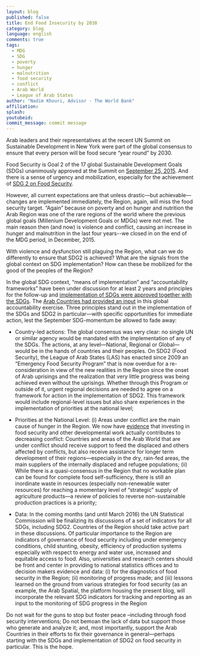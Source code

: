 ```yaml
---
layout: blog
published: false
title: End Food Insecurity by 2030
category: blog
language: english
comments: true
tags: 
  - MDG
  - SDG
  - poverty
  - hunger
  - malnutrition
  - food security
  - conflict
  - Arab World
  - League of Arab States
author: "Nadim Khouri, Advisor - The World Bank"
affiliation: 
splash: 
youtubeid: 
commit_message: commit message
---
```

Arab leaders and their representatives at the recent UN Summit on Sustainable Development in New York were part of the global consensus to ensure that every person will be food secure “year round” by 2030.  
<!-- more -->

Food Security is Goal 2 of the 17 global Sustainable Development Goals (SDGs) unanimously approved at the Summit on [September 25, 2015](https://sustainabledevelopment.un.org/?page=view&nr=164&type=230&menu=2059). And there is a sense of urgency and mobilization, especially for the achievement of [SDG 2 on Food Security](https://www.ifpri.org/program/compact2025). 

However, all current expectations are that unless drastic—but achievable—changes are implemented immediately, the Region, again, will miss the food security target.  “Again” because on poverty and on hunger and nutrition the Arab Region was one of the rare regions of the world where the previous global goals (Millenium Development Goals or MDGs) were not met.  The main reason then (and now) is violence and conflict, causing an increase in hunger and malnutrition in the last four years--we closed in on the end of the MDG period, in December, 2015.

With violence and dysfunction still plaguing the Region, what can we do differently to ensure that SDG2 is achieved? What are the signals from the global context on SDG implementation? How can these be mobilized for the good of the peoples of the Region?

In the global SDG context, “means of implementation” and “accountability frameworks” have been under discussion for at least 2 years and principles for the follow-up and [implementation of SDGs were approved together with the SDGs](http://www.un.org/ga/search/view_doc.asp?symbol=A/69/L.85&Lang=E). The [Arab Countries had provided an input](http://www.escwa.un.org/information/meetingdetails.asp?referenceNum=3510E) in this global accountability exercise.
Three principles stand out in the implementation of the SDGs and SDG2 in particular—with specific opportunities for immediate action, lest the September SDG-momentum be allowed to fade away:

-	Country-led actions:  The global consensus was very clear: no single UN or similar agency would be mandated with the implementation of any of the SDGs.  The actions, at any level—National, Regional or Global—would be in the hands of countries and their peoples.  On SDG2 (Food Security), the League of Arab States (LAS) has enacted since 2009 an “Emergency Food Security Program” that is now overdue for a re-consideration in view of the new realities in the Region since the onset of Arab uprisings and the realization that very little progress was being achieved even without the uprisings.  Whether through this Program or outside of it, urgent regional decisions are needed to agree on a framework for action in the implementation of SDG2.  This framework would include regional-level issues but also share experiences in the implementation of priorities at the national level;

-	Priorities at the National Level: (i) Areas under conflict are the main cause of hunger in the Region.  We now have [evidence](http://dx.doi.org/10.2499/9780896295667) that investing in food security and other developmental work actually contributes to decreasing conflict: Countries and areas of the Arab World that are under conflict should receive support to feed the displaced and others affected by conflicts, but also receive assistance for longer term development of their regions—especially in the dry, rain-fed areas, the main suppliers of the internally displaced and refugee populations;  (ii) While there is a quasi-consensus in the Region that no workable plan can be found for complete food self-sufficiency, there is still an inordinate waste in resources (especially non-renewable water resources) for reaching a momentary level of “strategic” supply of agriculture products—a review of policies to reverse non-sustainable production practices is a priority; 

-	Data: In the coming months (and until March 2016) the UN Statistical Commission will be finalizing its discussions of a set of indicators for all SDGs, including SDG2. Countries of the Region should take active part in these discussions.  Of particular importance to the Region are indicators of governance of food security including under emergency conditions, child stunting, obesity, efficiency of production systems especially with respect to energy and water use, increased and equitable access to food. Also, universities and research centers should be front and center in providing to national statistics offices and to decision makers evidence and data: (i) for the diagnostics of food security in the Region; (ii) monitoring of progress made; and (iii) lessons learned on the ground from various strategies for food security (as an example, the Arab Spatial, the platform housing the present blog, will incorporate the relevant SDG indicators for tracking and reporting as an input to the monitoring of SDG progress in the Region 

Do not wait for the guns to stop but foster peace –including through food security interventions; Do not bemoan the lack of data but support those who generate and analyze it; and, most importantly, support the Arab Countries in their efforts to fix their governance in general—perhaps starting with the SDGs and implementation of SDG2 on food security in particular. This is the hope.